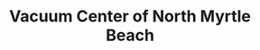 ---
title: "Vacuum Center of North Myrtle Beach"
url: /north-myrtle-beach/vacuum-center-of-north-myrtle-beach/
shop: vacuum cleaner
---
